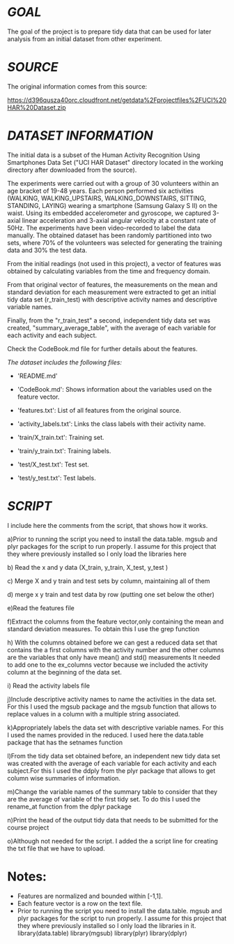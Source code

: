 *GOAL*
======
The goal of the project is to prepare tidy data that can be used for later analysis from an initial dataset from other experiment.

*SOURCE*
========

The original information comes from this source:

https://d396qusza40orc.cloudfront.net/getdata%2Fprojectfiles%2FUCI%20HAR%20Dataset.zip

*DATASET INFORMATION*
=====================

The initial data is a subset of the Human Activity Recognition Using Smartphones Data Set ("UCI HAR Dataset" directory located in the working directory after downloaded from the source).

The experiments were carried out with a group of 30 volunteers within an age bracket of 19-48 years. Each person performed six activities (WALKING, WALKING_UPSTAIRS, WALKING_DOWNSTAIRS, SITTING, STANDING, LAYING) wearing a smartphone (Samsung Galaxy S II) on the waist. Using its embedded accelerometer and gyroscope, we captured 3-axial linear acceleration and 3-axial angular velocity at a constant rate of 50Hz. The experiments have been video-recorded to label the data manually. The obtained dataset has been randomly partitioned into two sets, where 70% of the volunteers was selected for generating the training data and 30% the test data.

From the initial readings (not used in this project), a vector of features was obtained by calculating variables from the time and frequency domain.

From that original vector of features, the measurements on the mean and standard deviation for each measurement were extracted to get an initial tidy data set (r_train_test) with descriptive activity names and descriptive variable names.

Finally, from the "r_train_test" a second, independent tidy data set was created, "summary_average_table", with the average of each variable for each activity and each subject.


Check the CodeBook.md file for further details about the features.


*The dataset includes the following files:*


- 'README.md'

- 'CodeBook.md': Shows information about the variables used on the feature vector.

- 'features.txt': List of all features from the original source.

- 'activity_labels.txt': Links the class labels with their activity name.

- 'train/X_train.txt': Training set.

- 'train/y_train.txt': Training labels.

- 'test/X_test.txt': Test set.

- 'test/y_test.txt': Test labels.


*SCRIPT*
========

I include here the comments from the script, that shows how it works.

a)Prior to running the script you need to install the data.table. mgsub and plyr
packages for the script to run properly. I assume for this project that they
where previously installed so I only load the libraries here

b) Read the x and y data (X_train, y_train, X_test, y_test  )

c) Merge X and y train and test sets by column, maintaining all of them
  
d) merge x y train and test data by row (putting one set below the other)

e)Read the features file

f)Extract the columns from the feature vector,only containing the mean and 
standard deviation measures. To obtain this I use the grep function

h) With the columns obtained before we can gest a reduced data set that contains
the a first columns with the activity number and the other columns are the
variables that only have mean() and std() measurements
It needed to add one to the ex_columns vector because we included the activity
column at the beginning of the data set.

i) Read the activity labels file
  
j)Include descriptive activity names to name the activities in the data set.
For this I used the mgsub package and the mgsub function that allows to replace 
values in a column with a multiple string associated.

k)Appropriately labels the data set with descriptive variable names. For this
I used the names provided in the reduced. I used here the data.table package
that has the setnames function

l)From the tidy data set obtained before, an independent new
tidy data set was created with the average of each variable for each activity 
and each subject.For this I used the ddply from the plyr package that allows to get column wise 
summaries of information.

m)Change the variable names of the summary table to consider that they are the 
average of variable of the first tidy set. To do this I used the rename_at 
function from the dplyr package

n)Print the head of the output tidy data that needs to be submitted for the course project
  
o)Although not needed for the script. I added the a script line for creating the
txt file that we have to upload.





Notes: 
======
- Features are normalized and bounded within [-1,1].
- Each feature vector is a row on the text file.
- Prior to running the script you need to install the data.table. mgsub and plyr
packages for the script to run properly. I assume for this project that they
where previously installed so I only load the libraries in it.
library(data.table)
library(mgsub)
library(plyr)
library(dplyr)